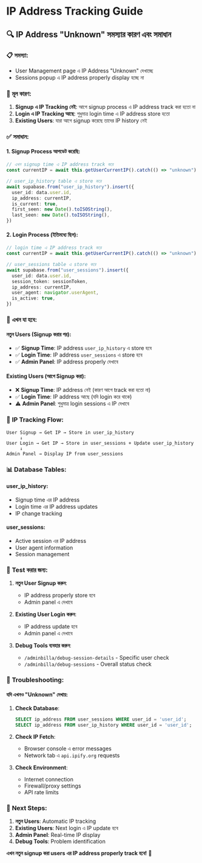 # IP Address Tracking Guide

## 🔍 **IP Address "Unknown" সমস্যার কারণ এবং সমাধান**

### 📋 **সমস্যা:**
- User Management page এ IP Address "Unknown" দেখাচ্ছে
- Sessions popup এ IP address properly display হচ্ছে না

### 🎯 **মূল কারণ:**

1. **Signup এ IP Tracking নেই**: আগে signup process এ IP address track করা হতো না
2. **Login এ IP Tracking আছে**: শুধুমাত্র login time এ IP address store হতো
3. **Existing Users**: যারা আগে signup করেছে তাদের IP history নেই

### ✅ **সমাধান:**

#### 1. **Signup Process আপডেট করেছি:**
```typescript
// এখন signup time এ IP address track করে
const currentIP = await this.getUserCurrentIP().catch(() => "unknown")

// user_ip_history table এ store করে
await supabase.from("user_ip_history").insert({
  user_id: data.user.id,
  ip_address: currentIP,
  is_current: true,
  first_seen: new Date().toISOString(),
  last_seen: new Date().toISOString(),
})
```

#### 2. **Login Process (ইতিমধ্যে ছিল):**
```typescript
// login time এ IP address track করে
const currentIP = await this.getUserCurrentIP().catch(() => "unknown")

// user_sessions table এ store করে
await supabase.from("user_sessions").insert({
  user_id: data.user.id,
  session_token: sessionToken,
  ip_address: currentIP,
  user_agent: navigator.userAgent,
  is_active: true,
})
```

### 🚀 **এখন যা হবে:**

#### **নতুন Users (Signup করার পর):**
- ✅ **Signup Time**: IP address `user_ip_history` এ store হবে
- ✅ **Login Time**: IP address `user_sessions` এ store হবে
- ✅ **Admin Panel**: IP address properly দেখাবে

#### **Existing Users (আগে Signup করা):**
- ❌ **Signup Time**: IP address নেই (কারণ আগে track করা হতো না)
- ✅ **Login Time**: IP address আছে (যদি login করে থাকে)
- ⚠️ **Admin Panel**: শুধুমাত্র login sessions এ IP দেখাবে

### 🔧 **IP Tracking Flow:**

```
User Signup → Get IP → Store in user_ip_history
     ↓
User Login → Get IP → Store in user_sessions + Update user_ip_history
     ↓
Admin Panel → Display IP from user_sessions
```

### 📊 **Database Tables:**

#### **user_ip_history:**
- Signup time এর IP address
- Login time এর IP address updates
- IP change tracking

#### **user_sessions:**
- Active session এর IP address
- User agent information
- Session management

### 🎯 **Test করার জন্য:**

1. **নতুন User Signup করুন**:
   - IP address properly store হবে
   - Admin panel এ দেখাবে

2. **Existing User Login করুন**:
   - IP address update হবে
   - Admin panel এ দেখাবে

3. **Debug Tools ব্যবহার করুন**:
   - `/adminbilla/debug-session-details` - Specific user check
   - `/adminbilla/debug-sessions` - Overall status check

### 🐛 **Troubleshooting:**

#### **যদি এখনও "Unknown" দেখায়:**

1. **Check Database**:
   ```sql
   SELECT ip_address FROM user_sessions WHERE user_id = 'user_id';
   SELECT ip_address FROM user_ip_history WHERE user_id = 'user_id';
   ```

2. **Check IP Fetch**:
   - Browser console এ error messages
   - Network tab এ `api.ipify.org` requests

3. **Check Environment**:
   - Internet connection
   - Firewall/proxy settings
   - API rate limits

### 📝 **Next Steps:**

1. **নতুন Users**: Automatic IP tracking
2. **Existing Users**: Next login এ IP update হবে
3. **Admin Panel**: Real-time IP display
4. **Debug Tools**: Problem identification

**এখন নতুন signup করা users এর IP address properly track হবে!** 🎉
